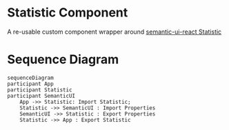 # Statistic Component

A re-usable custom component wrapper around [semantic-ui-react Statistic](https://react.semantic-ui.com/views/statistic)

# Sequence Diagram

```mermaid
sequenceDiagram
participant App
participant Statistic
participant SemanticUI
    App ->> Statistic: Import Statistic;
    Statistic ->> SemanticUI : Import Properties
    SemanticUI ->> Statistic : Export Properties
    Statistic ->> App : Export Statistic
```
